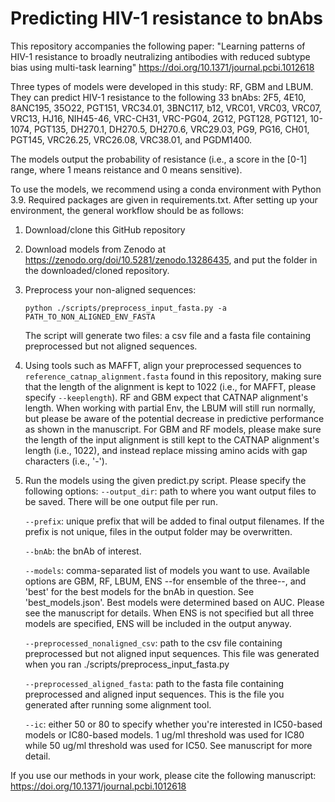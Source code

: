 # Predicting HIV-1 resistance to bnAbs

This repository accompanies the following paper: "Learning patterns of HIV-1 resistance to broadly neutralizing antibodies with reduced subtype bias using multi-task learning" 
https://doi.org/10.1371/journal.pcbi.1012618

Three types of models were developed in this study: RF, GBM and LBUM. They can predict HIV-1 resistance to the following 33 bnAbs: 2F5, 4E10, 8ANC195, 35O22, PGT151, VRC34.01, 3BNC117, b12, VRC01, VRC03, VRC07, VRC13, HJ16, NIH45-46, VRC-CH31, VRC-PG04, 2G12, PGT128, PGT121, 10-1074, PGT135, DH270.1, DH270.5, DH270.6, VRC29.03, PG9, PG16, CH01, PGT145, VRC26.25, VRC26.08, VRC38.01, and PGDM1400.

The models output the probability of resistance (i.e., a score in the \[0-1\] range, where 1 means reistance and 0 means sensitive). 

To use the models, we recommend using a conda environment with Python 3.9. Required packages are given in requirements.txt. After setting up your environment, the general workflow should be as follows:
  
1. Download/clone this GitHub repository

2. Download models from Zenodo at https://zenodo.org/doi/10.5281/zenodo.13286435, and put the folder in the downloaded/cloned repository.

3. Preprocess your non-aligned sequences:
     ```shellscript
     python ./scripts/preprocess_input_fasta.py -a PATH_TO_NON_ALIGNED_ENV_FASTA
     ```
     The script will generate two files: a csv file and a fasta file containing preprocessed but not aligned sequences.

4. Using tools such as MAFFT, align your preprocessed sequences to ```reference_catnap_alignment.fasta``` found in this repository, making sure that the length of the alignment is kept to 1022 (i.e., for MAFFT, please specify ```--keeplength```). RF and GBM expect that CATNAP alignment's length. When working with partial Env, the LBUM will still run normally, but please be aware of the potential decrease in predictive performance as shown in the manuscript. For GBM and RF models, please make sure the length of the input alignment is still kept to the CATNAP alignment's length (i.e., 1022), and instead replace missing amino acids with gap characters (i.e., '-').

5. Run the models using the given predict.py script. Please specify the following options:
     ```--output_dir```: path to where you want output files to be saved. There will be one output file per run.
   
     ```--prefix```: unique prefix that will be added to final output filenames. If the prefix is not unique, files in the output folder may be overwritten.
   
     ```--bnAb```: the bnAb of interest.
   
     ```--models```: comma-separated list of models you want to use. Available options are GBM, RF, LBUM, ENS --for ensemble of the three--, and 'best' for the best models for the bnAb in question. See 'best_models.json'. Best models were determined based on AUC. Please see the manuscript for details. When ENS is not specified but all three models are specified, ENS will be included in the output anyway.
   
     ```--preprocessed_nonaligned_csv```: path to the csv file containing preprocessed but not aligned input sequences. This file was generated when you ran ./scripts/preprocess_input_fasta.py
   
     ```--preprocessed_aligned_fasta```: path to the fasta file containing preprocessed and aligned input sequences. This is the file you generated after running some alignment tool.
   
     ```--ic```: either 50 or 80 to specify whether you're interested in IC50-based models or IC80-based models. 1 ug/ml threshold was used for IC80 while 50 ug/ml threshold was used for IC50. See manuscript for more detail.
     
If you use our methods in your work, please cite the following manuscript: https://doi.org/10.1371/journal.pcbi.1012618

